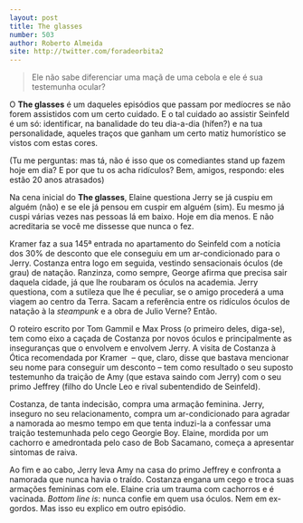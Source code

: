 ```yaml
---
layout: post
title: The glasses
number: 503
author: Roberto Almeida
site: http://twitter.com/foradeorbita2
---
```


> Ele não sabe diferenciar uma maçã de uma cebola e ele é sua testemunha ocular?

O **The glasses** é um daqueles episódios que passam por medíocres se não forem assistidos com um certo cuidado. E o tal cuidado ao assistir Seinfeld é um só: identificar, na banalidade do teu dia-a-dia (hífen?) e na tua personalidade, aqueles traços que ganham um certo matiz humorístico se vistos com estas cores.

(Tu me perguntas: mas tá, não é isso que os comediantes stand up fazem hoje em dia? E por que tu os acha ridículos? Bem, amigos, respondo: eles estão 20 anos atrasados)

Na cena inicial do **The glasses**, Elaine questiona Jerry se já cuspiu em alguém (não) e se ele já pensou em cuspir em alguém (sim). Eu mesmo já cuspi várias vezes nas pessoas lá em baixo. Hoje em dia menos. E não acreditaria se você me dissesse que nunca o fez.

Kramer faz a sua 145ª entrada no apartamento do Seinfeld com a notícia dos 30% de desconto que ele conseguiu em um ar-condicionado para o Jerry. Costanza entra logo em seguida, vestindo sensacionais óculos (de grau) de natação. Ranzinza, como sempre, George afirma que precisa sair daquela cidade, já que lhe roubaram os óculos na academia. Jerry questiona, com a sutileza que lhe é peculiar, se o amigo procederá a uma viagem ao centro da Terra. Sacam a referência entre os ridículos óculos de natação à la *steampunk* e a obra de Julio Verne? Então.

O roteiro escrito por Tom Gammil e Max Pross (o primeiro deles, diga-se), tem como eixo a caçada de Costanza por novos óculos e principalmente as inseguranças que o envolvem e envolvem Jerry. A visita de Costanza à Ótica recomendada por Kramer  – que, claro, disse que bastava mencionar seu nome para conseguir um desconto – tem como resultado o seu suposto testemunho da traição de Amy (que estava saindo com Jerry) com o seu primo Jeffrey (filho do Uncle Leo e rival subentendido de Seinfeld).

Costanza, de tanta indecisão, compra uma armação feminina. Jerry, inseguro no seu relacionamento, compra um ar-condicionado para agradar a namorada ao mesmo tempo em que tenta induzi-la a confessar uma traição testemunhada pelo cego Georgie Boy. Elaine, mordida por um cachorro e amedrontada pelo caso de Bob Sacamano, começa a apresentar sintomas de raiva.

Ao fim e ao cabo, Jerry leva Amy na casa do primo Jeffrey e confronta a namorada que nunca havia o traído. Costanza engana um cego e troca suas armações femininas com ele. Elaine cria um trauma com cachorros e é vacinada. *Bottom line is*: nunca confie em quem usa óculos. Nem em ex-gordos. Mas isso eu explico em outro episódio.